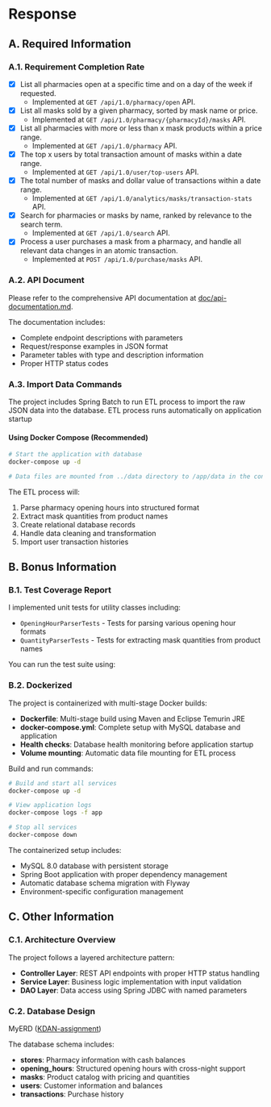 # Response

## A. Required Information

### A.1. Requirement Completion Rate

- [x] List all pharmacies open at a specific time and on a day of the week if requested.
  - Implemented at `GET /api/1.0/pharmacy/open` API.
- [x] List all masks sold by a given pharmacy, sorted by mask name or price.
  - Implemented at `GET /api/1.0/pharmacy/{pharmacyId}/masks` API.
- [x] List all pharmacies with more or less than x mask products within a price range.
  - Implemented at `GET /api/1.0/pharmacy` API.
- [x] The top x users by total transaction amount of masks within a date range.
  - Implemented at `GET /api/1.0/user/top-users` API.
- [x] The total number of masks and dollar value of transactions within a date range.
  - Implemented at `GET /api/1.0/analytics/masks/transaction-stats` API.
- [x] Search for pharmacies or masks by name, ranked by relevance to the search term.
  - Implemented at `GET /api/1.0/search` API.
- [x] Process a user purchases a mask from a pharmacy, and handle all relevant data changes in an atomic transaction.
  - Implemented at `POST /api/1.0/purchase/masks` API.

### A.2. API Document

Please refer to the comprehensive API documentation at [doc/api-documentation.md](doc/api-documentation.md).

The documentation includes:
- Complete endpoint descriptions with parameters
- Request/response examples in JSON format
- Parameter tables with type and description information
- Proper HTTP status codes

### A.3. Import Data Commands

The project includes Spring Batch to run ETL process to import the raw JSON data into the database. ETL process runs automatically on application startup


#### Using Docker Compose (Recommended)

```bash
# Start the application with database
docker-compose up -d

# Data files are mounted from ../data directory to /app/data in the container
```

The ETL process will:
1. Parse pharmacy opening hours into structured format
2. Extract mask quantities from product names
3. Create relational database records
4. Handle data cleaning and transformation
5. Import user transaction histories

## B. Bonus Information

### B.1. Test Coverage Report

I implemented unit tests for utility classes including:
- `OpeningHourParserTests` - Tests for parsing various opening hour formats
- `QuantityParserTests` - Tests for extracting mask quantities from product names

You can run the test suite using:

### B.2. Dockerized

The project is containerized with multi-stage Docker builds:

- **Dockerfile**: Multi-stage build using Maven and Eclipse Temurin JRE
- **docker-compose.yml**: Complete setup with MySQL database and application
- **Health checks**: Database health monitoring before application startup
- **Volume mounting**: Automatic data file mounting for ETL process

Build and run commands:

```bash
# Build and start all services
docker-compose up -d

# View application logs
docker-compose logs -f app

# Stop all services
docker-compose down
```

The containerized setup includes:
- MySQL 8.0 database with persistent storage
- Spring Boot application with proper dependency management
- Automatic database schema migration with Flyway
- Environment-specific configuration management

## C. Other Information

### C.1. Architecture Overview

The project follows a layered architecture pattern:

- **Controller Layer**: REST API endpoints with proper HTTP status handling
- **Service Layer**: Business logic implementation with input validation
- **DAO Layer**: Data access using Spring JDBC with named parameters

### C.2. Database Design

MyERD ([KDAN-assignment](https://drawsql.app/teams/individual-117/diagrams/kdan))

The database schema includes:
- **stores**: Pharmacy information with cash balances
- **opening_hours**: Structured opening hours with cross-night support
- **masks**: Product catalog with pricing and quantities
- **users**: Customer information and balances
- **transactions**: Purchase history 
